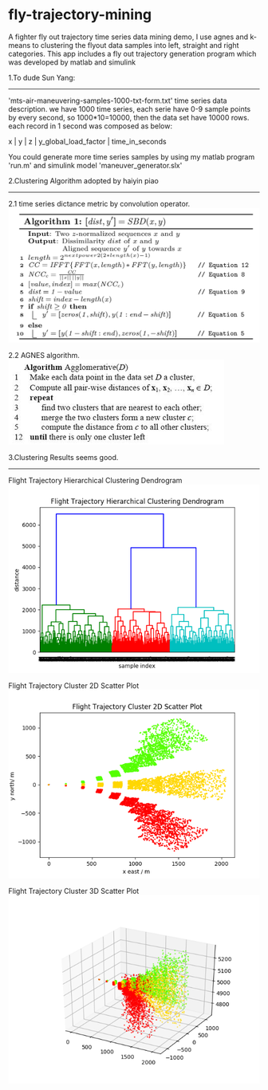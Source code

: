 # fly-trajectory-mining
A fighter fly out trajectory time series data mining demo, I use agnes and k-means to clustering the flyout data samples into left, straight and right categories. This app includes a fly out trajectory generation program which was developed by matlab and simulink 


1.To dude Sun Yang:
______________________________

'mts-air-maneuvering-samples-1000-txt-form.txt' time series data description.
 we have 1000 time series, each serie have 0-9 sample points by every second, so 1000*10=10000, then the data set have 10000 rows.
 each record in 1 second was composed as below:
 
 x | y | z | y_global_load_factor | time_in_seconds

You could generate more time series samples by using my matlab program 'run.m' and simulink model 'maneuver_generator.slx'



2.Clustering Algorithm adopted by haiyin piao
______________________________

2.1
time series dictance metric by convolution operator.
![](https://raw.githubusercontent.com/HaiyinPiao/fly-trajectory-mining/master/res/TS-distance-principle.png)

2.2
AGNES algorithm.
![](https://raw.githubusercontent.com/HaiyinPiao/fly-trajectory-mining/master/res/agnes-principle.jpg)



3.Clustering Results seems good. 
______________________________
Flight Trajectory Hierarchical Clustering Dendrogram
![](https://raw.githubusercontent.com/HaiyinPiao/fly-trajectory-mining/master/res/plot_dendrogram.png)

Flight Trajectory Cluster 2D Scatter Plot
![](https://raw.githubusercontent.com/HaiyinPiao/fly-trajectory-mining/master/res/2d_traj_scatter.png)

Flight Trajectory Cluster 3D Scatter Plot
![](https://raw.githubusercontent.com/HaiyinPiao/fly-trajectory-mining/master/res/3d_traj_scatter.png)
